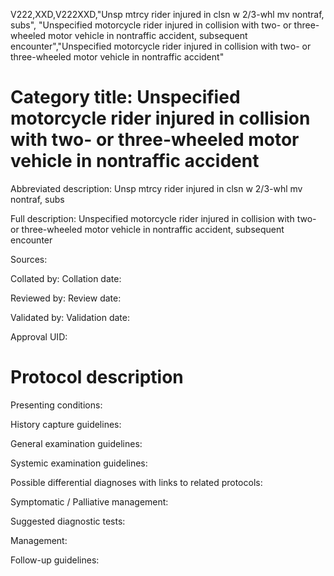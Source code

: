 V222,XXD,V222XXD,"Unsp mtrcy rider injured in clsn w 2/3-whl mv nontraf, subs", "Unspecified motorcycle rider injured in collision with two- or three-wheeled motor vehicle in nontraffic accident, subsequent encounter","Unspecified motorcycle rider injured in collision with two- or three-wheeled motor vehicle in nontraffic accident"
# Category title: Unspecified motorcycle rider injured in collision with two- or three-wheeled motor vehicle in nontraffic accident

Abbreviated description: Unsp mtrcy rider injured in clsn w 2/3-whl mv nontraf, subs

Full description: Unspecified motorcycle rider injured in collision with two- or three-wheeled motor vehicle in nontraffic accident, subsequent encounter

Sources:

Collated by:
Collation date:

Reviewed by:
Review date:

Validated by:
Validation date:

Approval UID:

# Protocol description

Presenting conditions:

History capture guidelines:

General examination guidelines:

Systemic examination guidelines:

Possible differential diagnoses with links to related protocols:

Symptomatic / Palliative management:

Suggested diagnostic tests:

Management:

Follow-up guidelines:
